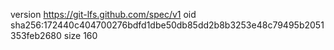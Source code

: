 version https://git-lfs.github.com/spec/v1
oid sha256:172440c404700276bdfd1dbe50db85dd2b8b3253e48c79495b2051353feb2680
size 160
